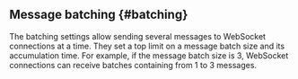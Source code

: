 ## Message batching {#batching}

The batching settings allow sending several messages to WebSocket connections at a time. They set a top limit on a message batch size and its accumulation time. For example, if the message batch size is 3, WebSocket connections can receive batches containing from 1 to 3 messages.